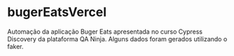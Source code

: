 # bugerEatsVercel
Automação da aplicação Buger Eats apresentada no curso Cypress Discovery da plataforma QA Ninja.
Alguns dados foram gerados utilizando o faker.
